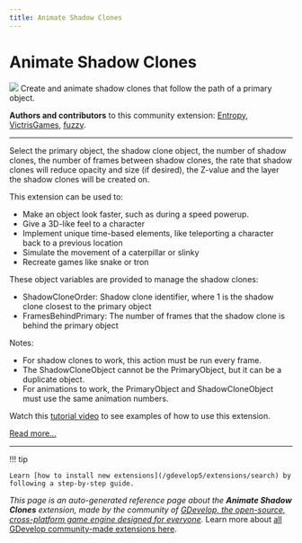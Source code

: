 ```yaml
---
title: Animate Shadow Clones
---
```

# Animate Shadow Clones

![](https://resources.gdevelop-app.com/assets/Icons/vector-arrange-above.svg)
Create and animate shadow clones that follow the path of a primary object.

**Authors and contributors** to this community extension: [Entropy](https://gd.games/Entropy), [VictrisGames](https://gd.games/VictrisGames), [fuzzy](https://gd.games/fuzzy).

---

Select the primary object, the shadow clone object, the number of shadow clones, the number of frames between shadow clones, the rate that shadow clones will reduce opacity and size (if desired), the Z-value and the layer the shadow clones will be created on.

This extension can be used to:


- Make an object look faster, such as during a speed powerup.  
- Give a 3D-like feel to a character
- Implement unique time-based elements, like teleporting a character back to a previous location
- Simulate the movement of a caterpillar or slinky
- Recreate games like snake or tron

These object variables are provided to manage the shadow clones:


- ShadowCloneOrder: Shadow clone identifier, where 1 is the shadow clone closest to the primary object
- FramesBehindPrimary: The number of frames that the shadow clone is behind the primary object

Notes: 

- For shadow clones to work, this action must be run every frame.
- The ShadowCloneObject cannot be the PrimaryObject, but it can be a duplicate object. 
- For animations to work, the PrimaryObject and ShadowCloneObject must use the same animation numbers.

Watch this [tutorial video](https://youtu.be/2t4ANYgrrak) to see examples of how to use this extension.

[Read more...](https://www.youtube.com/watch?v=2t4ANYgrrak)

---

!!! tip

    Learn [how to install new extensions](/gdevelop5/extensions/search) by following a step-by-step guide.

*This page is an auto-generated reference page about the **Animate Shadow Clones** extension, made by the community of [GDevelop, the open-source, cross-platform game engine designed for everyone](https://gdevelop.io/).* Learn more about [all GDevelop community-made extensions here](/gdevelop5/extensions).